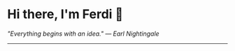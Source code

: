<h1>Hi there, I'm Ferdi 👋</h1>

<p><em>
  "Everything begins with an idea." — Earl Nightingale
</em></p>

---
